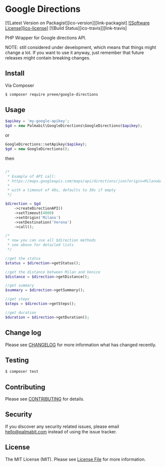# Google Directions

[![Latest Version on Packagist][ico-version]][link-packagist]
[![Software License][ico-license]](LICENSE.md)
[![Build Status][ico-travis]][link-travis]

PHP Wrapper for Google directions API.

NOTE: still considered under development, which means that things might change a lot. If you want to use it anyway, just remember that future releases might contain breaking changes.

## Install

Via Composer

``` bash
$ composer require preee/google-directions
```

## Usage

``` php
$apikey = 'my-google-apikey';
$gd = new Palmabit\GoogleDirections\GoogleDirections($apikey);
```

or

``` php
GoogleDirections::setApikey($apikey);
$gd = new GoogleDirections();
```
then

``` php

/*
 * Example of API call:
 * https://maps.googleapis.com/maps/api/directions/json?origin=Milano&destination=Venezia&key=my-google-apikey
 *
 * with a timeout of 40s, defaults to 30s if empty
 */

$direction = $gd
    ->createDirectionAPI()
    ->setTimeout(4000)
    ->setOrigin('Milano')
    ->setDestination('Verona')
    ->call();

/*
 * now you can use all $direction methods
 * see above for detailed lists
 */

//get the status
$status = $direction->getStatus();

//get the distance between Milan and Venice
$distance = $direction->getDistance();

//get summary
$summary = $direction->getSummary();

//get steps
$steps = $direction->getSteps();

//get duration
$duration = $direction->getDuration();


```



## Change log

Please see [CHANGELOG](CHANGELOG.md) for more information what has changed recently.

## Testing

``` bash
$ composer test
```

## Contributing

Please see [CONTRIBUTING](CONTRIBUTING.md) for details.

## Security

If you discover any security related issues, please email hello@palmabit.com instead of using the issue tracker.

## License

The MIT License (MIT). Please see [License File](LICENSE.md) for more information.
